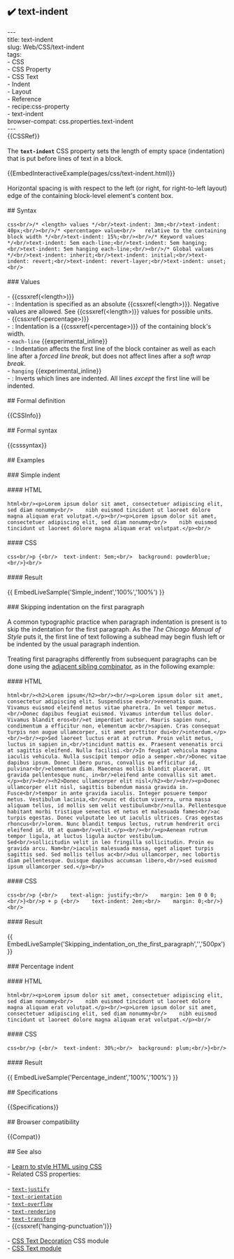 ## ✔️ text-indent 
 ---<br/>title: text-indent<br/>slug: Web/CSS/text-indent<br/>tags:<br/>  - CSS<br/>  - CSS Property<br/>  - CSS Text<br/>  - Indent<br/>  - Layout<br/>  - Reference<br/>  - recipe:css-property<br/>  - text-indent<br/>browser-compat: css.properties.text-indent<br/>---<br/>{{CSSRef}}<br/><br/>The **`text-indent`** CSS property sets the length of empty space (indentation) that is put before lines of text in a block.<br/><br/>{{EmbedInteractiveExample(pages/css/text-indent.html)}}<br/><br/>Horizontal spacing is with respect to the left (or right, for right-to-left layout) edge of the containing block-level element's content box.<br/><br/>## Syntax<br/><br/>```css<br/>/* <length> values */<br/>text-indent: 3mm;<br/>text-indent: 40px;<br/><br/>/* <percentage> value<br/>   relative to the containing block width */<br/>text-indent: 15%;<br/><br/>/* Keyword values */<br/>text-indent: 5em each-line;<br/>text-indent: 5em hanging;<br/>text-indent: 5em hanging each-line;<br/><br/>/* Global values */<br/>text-indent: inherit;<br/>text-indent: initial;<br/>text-indent: revert;<br/>text-indent: revert-layer;<br/>text-indent: unset;<br/>```<br/><br/>### Values<br/><br/>- {{cssxref(&lt;length&gt;)}}<br/>  - : Indentation is specified as an absolute {{cssxref(&lt;length&gt;)}}. Negative values are allowed. See {{cssxref(&lt;length&gt;)}} values for possible units.<br/>- {{cssxref(&lt;percentage&gt;)}}<br/>  - : Indentation is a {{cssxref(&lt;percentage&gt;)}} of the containing block's width.<br/>- `each-line` {{experimental_inline}}<br/>  - : Indentation affects the first line of the block container as well as each line after a _forced line break_, but does not affect lines after a _soft wrap break_.<br/>- `hanging` {{experimental_inline}}<br/>  - : Inverts which lines are indented. All lines _except_ the first line will be indented.<br/><br/>## Formal definition<br/><br/>{{CSSInfo}}<br/><br/>## Formal syntax<br/><br/>{{csssyntax}}<br/><br/>## Examples<br/><br/>### Simple indent<br/><br/>#### HTML<br/><br/>```html<br/><p>Lorem ipsum dolor sit amet, consectetuer adipiscing elit, sed diam nonummy<br/>    nibh euismod tincidunt ut laoreet dolore magna aliquam erat volutpat.</p><br/><p>Lorem ipsum dolor sit amet, consectetuer adipiscing elit, sed diam nonummy<br/>    nibh euismod tincidunt ut laoreet dolore magna aliquam erat volutpat.</p><br/>```<br/><br/>#### CSS<br/><br/>```css<br/>p {<br/>  text-indent: 5em;<br/>  background: powderblue;<br/>}<br/>```<br/><br/>#### Result<br/><br/>{{ EmbedLiveSample('Simple_indent','100%','100%') }}<br/><br/>### Skipping indentation on the first paragraph<br/><br/>A common typographic practice when paragraph indentation is present is to skip the indentation for the first paragraph. As the _The Chicago Manual of Style_ puts it, the first line of text following a subhead may begin flush left or be indented by the usual paragraph indention.<br/><br/>Treating first paragraphs differently from subsequent paragraphs can be done using the [adjacent sibling combinator](/en-US/docs/Web/CSS/Adjacent_sibling_combinator), as in the following example:<br/><br/>#### HTML<br/><br/>```html<br/><h2>Lorem ipsum</h2><br/><br/><p>Lorem ipsum dolor sit amet, consectetur adipiscing elit. Suspendisse eu<br/>venenatis quam. Vivamus euismod eleifend metus vitae pharetra. In vel tempor metus.<br/>Donec dapibus feugiat euismod. Vivamus interdum tellus dolor. Vivamus blandit eros<br/>et imperdiet auctor. Mauris sapien nunc, condimentum a efficitur non, elementum ac<br/>sapien. Cras consequat turpis non augue ullamcorper, sit amet porttitor dui<br/>interdum.</p><br/><br/><p>Sed laoreet luctus erat at rutrum. Proin velit metus, luctus in sapien in,<br/>tincidunt mattis ex. Praesent venenatis orci at sagittis eleifend. Nulla facilisi.<br/>In feugiat vehicula magna iaculis vehicula. Nulla suscipit tempor odio a semper.<br/>Donec vitae dapibus ipsum. Donec libero purus, convallis eu efficitur id, pulvinar<br/>elementum diam. Maecenas mollis blandit placerat. Ut gravida pellentesque nunc, in<br/>eleifend ante convallis sit amet.</p><br/><br/><h2>Donec ullamcorper elit nisl</h2><br/><br/><p>Donec ullamcorper elit nisl, sagittis bibendum massa gravida in. Fusce<br/>tempor in ante gravida iaculis. Integer posuere tempor metus. Vestibulum lacinia,<br/>nunc et dictum viverra, urna massa aliquam tellus, id mollis sem velit vestibulum<br/>nulla. Pellentesque habitant morbi tristique senectus et netus et malesuada fames<br/>ac turpis egestas. Donec vulputate leo ut iaculis ultrices. Cras egestas rhoncus<br/>lorem. Nunc blandit tempus lectus, rutrum hendrerit orci eleifend id. Ut at quam<br/>velit.</p><br/><br/><p>Aenean rutrum tempor ligula, at luctus ligula auctor vestibulum. Sed<br/>sollicitudin velit in leo fringilla sollicitudin. Proin eu gravida arcu. Nam<br/>iaculis malesuada massa, eget aliquet turpis sagittis sed. Sed mollis tellus ac<br/>dui ullamcorper, nec lobortis diam pellentesque. Quisque dapibus accumsan libero,<br/>sed euismod ipsum ullamcorper sed.</p><br/>```<br/><br/>#### CSS<br/><br/>```css<br/>p {<br/>    text-align: justify;<br/>    margin: 1em 0 0 0;<br/>}<br/>p + p {<br/>    text-indent: 2em;<br/>    margin: 0;<br/>}<br/>```<br/><br/>#### Result<br/><br/>{{ EmbedLiveSample('Skipping_indentation_on_the_first_paragraph','','500px') }}<br/><br/>### Percentage indent<br/><br/>#### HTML<br/><br/>```html<br/><p>Lorem ipsum dolor sit amet, consectetuer adipiscing elit, sed diam nonummy<br/>    nibh euismod tincidunt ut laoreet dolore magna aliquam erat volutpat.</p><br/><p>Lorem ipsum dolor sit amet, consectetuer adipiscing elit, sed diam nonummy<br/>    nibh euismod tincidunt ut laoreet dolore magna aliquam erat volutpat.</p><br/>```<br/><br/>#### CSS<br/><br/>```css<br/>p {<br/>  text-indent: 30%;<br/>  background: plum;<br/>}<br/>```<br/><br/>#### Result<br/><br/>{{ EmbedLiveSample('Percentage_indent','100%','100%') }}<br/><br/>## Specifications<br/><br/>{{Specifications}}<br/><br/>## Browser compatibility<br/><br/>{{Compat}}<br/><br/>## See also<br/><br/>- [Learn to style HTML using CSS](/en-US/docs/Learn/CSS)<br/>- Related CSS properties:<br/><br/>  - [`text-justify`](/en-US/docs/Web/CSS/text-justify)<br/>  - [`text-orientation`](/en-US/docs/Web/CSS/text-orientation)<br/>  - [`text-overflow`](/en-US/docs/Web/CSS/text-overflow)<br/>  - [`text-rendering`](/en-US/docs/Web/CSS/text-rendering)<br/>  - [`text-transform`](/en-US/docs/Web/CSS/text-transform)<br/>  - {{cssxref('hanging-punctuation')}}<br/><br/>- [CSS Text Decoration](/en-US/docs/Web/CSS/CSS_Text_Decoration) CSS module<br/>- [CSS Text module](/en-US/docs/Web/CSS/CSS_Text)<br/>